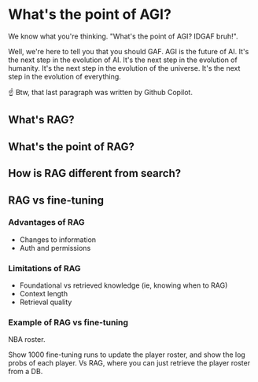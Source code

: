 # What's the point of AGI?

We know what you're thinking. "What's the point of AGI? IDGAF bruh!". 

Well, we're here to tell you that you should GAF. AGI is the future of AI. It's the next step in the evolution of AI. 
It's the next step in the evolution of humanity. It's the next step in the evolution of the universe. It's the next 
step in the evolution of everything. 

☝️ Btw, that last paragraph was written by Github Copilot. 

## What's RAG?

## What's the point of RAG?

## How is RAG different from search?

## RAG vs fine-tuning

### Advantages of RAG

* Changes to information
* Auth and permissions

### Limitations of RAG

* Foundational vs retrieved knowledge (ie, knowing when to RAG)
* Context length
* Retrieval quality

### Example of RAG vs fine-tuning

NBA roster.

Show 1000 fine-tuning runs to update the player roster, and show the log probs of each player.
Vs RAG, where you can just retrieve the player roster from a DB.
